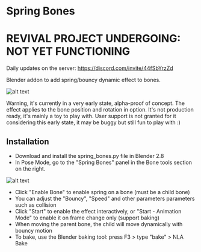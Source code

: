 # Spring Bones
# REVIVAL PROJECT UNDERGOING: NOT YET FUNCTIONING

Daily updates on the server: https://discord.com/invite/44fSbYrzZd 

Blender addon to add spring/bouncy dynamic effect to bones.

![alt text](https://github.com/artellblender/springbones/blob/master/bbones_chain.gif)

Warning, it's currently in a very early state, alpha-proof of concept.
The effect applies to the bone position and rotation in option.
It's not production ready, it's mainly a toy to play with.
User support is not granted for it considering this early state, it may be buggy but still fun to play with :)

## Installation

- Download and install the spring_bones.py file in Blender 2.8
- In Pose Mode, go to the "Spring Bones" panel in the Bone tools section on the right.

![alt text](https://github.com/artellblender/springbones/blob/master/1.png)

- Click "Enable Bone" to enable spring on a bone (must be a child bone)
- You can adjust the "Bouncy", "Speed" and other parameters parameters such as collision
- Click "Start" to enable the effect interactively, or "Start - Animation Mode" to enable it on frame change only (support baking)
- When moving the parent bone, the child will move dynamically with bouncy motion
- To bake, use the Blender baking tool: press F3 > type "bake" > NLA Bake



